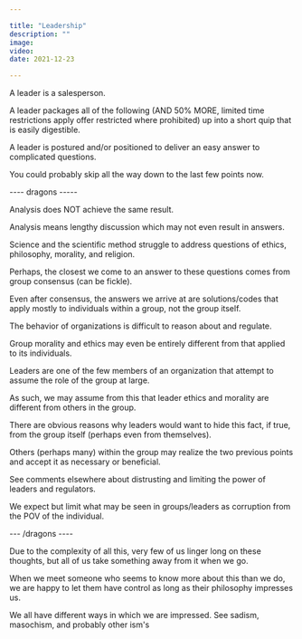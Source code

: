 ```yaml
---

title: "Leadership"
description: ""
image:
video:
date: 2021-12-23

---
```


A leader is a salesperson.  

A leader packages all of the following (AND 50% MORE, limited time restrictions apply offer restricted where prohibited) up into a short quip that is easily digestible.  

A leader is postured and/or positioned to deliver an easy answer to complicated questions.

You could probably skip all the way down to the last few points now.

---- dragons -----

Analysis does NOT achieve the same result.  

Analysis means lengthy discussion which may not even result in answers.

Science and the scientific method struggle to address questions of ethics, philosophy, morality, and religion.

Perhaps, the closest we come to an answer to these questions comes from group consensus (can be fickle).

Even after consensus, the answers we arrive at are solutions/codes that apply mostly to individuals within a group, not the group itself.

The behavior of organizations is difficult to reason about and regulate.

Group morality and ethics may even be entirely different from that applied to its individuals.

Leaders are one of the few members of an organization that attempt to assume the role of the group at large.

As such, we may assume from this that leader ethics and morality are different from others in the group.

There are obvious reasons why leaders would want to hide this fact, if true, from the group itself (perhaps even from themselves).  

Others (perhaps many) within the group may realize the two previous points and accept it as necessary or beneficial.  

See comments elsewhere about distrusting and limiting the power of leaders and regulators.  

We expect but limit what may be seen in groups/leaders as corruption from the POV of the individual.

--- /dragons ----

Due to the complexity of all this, very few of us linger long on these thoughts, but all of us take something away from it when we go.

When we meet someone who seems to know more about this than we do, we are happy to let them have control as long as their philosophy impresses us.

We all have different ways in which we are impressed.  See sadism, masochism, and probably other ism's